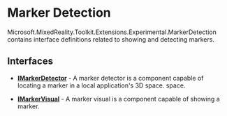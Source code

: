 # Marker Detection
Microsoft.MixedReality.Toolkit.Extensions.Experimental.MarkerDetection contains interface definitions related to showing and detecting markers.

## Interfaces
* [**IMarkerDetector**](xref:Microsoft.MixedReality.Toolkit.Extensions.Experimental.MarkerDetection.IMarkerDetector)  - A marker detector is a component capable of locating a marker in a local application's 3D space.
space.

* [**IMarkerVisual**](xref:Microsoft.MixedReality.Toolkit.Extensions.Experimental.MarkerDetection.IMarkerVisual) - A marker visual is a component capable of showing a marker.
